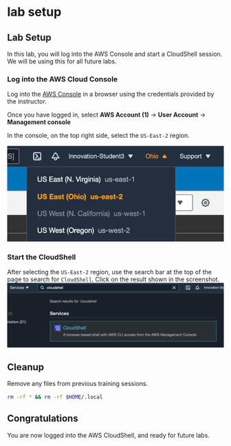 # lab setup

## Lab Setup
In this lab, you will log into the AWS Console and start a CloudShell session. We will be using this for all future labs. 

### Log into the AWS Cloud Console
Log into the [AWS Console](https://d-916729713a.awsapps.com/start/) in a browser using the credentials provided by the instructor.

Once you have logged in, select **AWS Account (1)** -> **User Account** -> **Management console**

In the console, on the top right side, select the `US-East-2` region.

![region](images/region.png)

### Start the CloudShell 
After selecting the `US-East-2` region, use the search bar at the top of the page to search for `CloudShell`. Click on the result shown in the screenshot.
![cloudshell](images/cloudshell.png)

## Cleanup
Remove any files from previous training sessions.
```bash
rm -rf * && rm -rf $HOME/.local
```

## Congratulations
You are now logged into the AWS CloudShell, and ready for future labs. 
